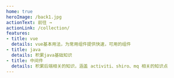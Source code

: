 ```yaml
---
home: true
heroImage: /back1.jpg
actionText: 前往 →
actionLink: /collection/
features:
- title: vue
  details: vue基本用法，为常用组件提供快速，可用的组件
- title: java
  details: 积累java基础知识
- title: 中间件
  details: 积累后端相关的知识，涵盖 activiti、shiro、mq 相关的知识点
---
```



